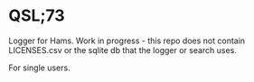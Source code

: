 # QSL;73

Logger for Hams. Work in progress - this repo does not contain LICENSES.csv or the sqlite db that the logger or search uses.

For single users.